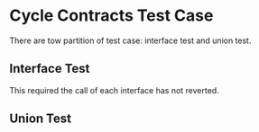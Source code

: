 # Cycle Contracts Test Case

There are tow partition of test case: interface test and union test.

## Interface Test

This required the call of each interface has not reverted.

## Union Test

